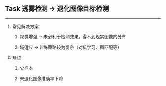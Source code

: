 ## Task 透雾检测 -> 退化图像目标检测

---

1. 常见解决方案
   
   1. 视觉增强 -> 未必利于检测效果，得不到现实图像的分布
   
   2. 域适应 -> 训练策略较为复杂（对抗学习、图匹配等）

2. 难点
   
   1. 少样本
   
   2. 未退化图像准确率下降


